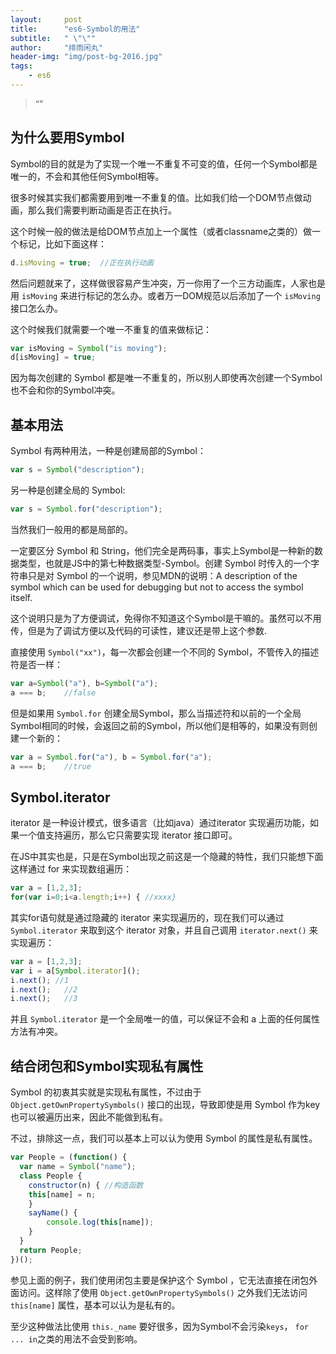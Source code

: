 ```yaml
---
layout:     post
title:      "es6-Symbol的用法"
subtitle:   " \"\""
author:     "绯雨闲丸"
header-img: "img/post-bg-2016.jpg"
tags:
    - es6
---
```


> “”

## 为什么要用Symbol

Symbol的目的就是为了实现一个唯一不重复不可变的值，任何一个Symbol都是唯一的，不会和其他任何Symbol相等。

很多时候其实我们都需要用到唯一不重复的值。比如我们给一个DOM节点做动画，那么我们需要判断动画是否正在执行。

这个时候一般的做法是给DOM节点加上一个属性（或者classname之类的）做一个标记，比如下面这样：

```js
d.isMoving = true;  //正在执行动画
```

然后问题就来了，这样做很容易产生冲突，万一你用了一个三方动画库，人家也是用 `isMoving` 来进行标记的怎么办。或者万一DOM规范以后添加了一个 `isMoving` 接口怎么办。

这个时候我们就需要一个唯一不重复的值来做标记：

```js
var isMoving = Symbol("is moving");
d[isMoving] = true;
```

因为每次创建的 Symbol 都是唯一不重复的，所以别人即使再次创建一个Symbol 也不会和你的Symbol冲突。

## 基本用法

Symbol 有两种用法，一种是创建局部的Symbol：

```js
var s = Symbol("description");
```

另一种是创建全局的 Symbol:

```js
var s = Symbol.for("description");
```

当然我们一般用的都是局部的。

一定要区分 Symbol 和 String，他们完全是两码事，事实上Symbol是一种新的数据类型，也就是JS中的第七种数据类型-Symbol。创建 Symbol 时传入的一个字符串只是对 Symbol 的一个说明，参见MDN的说明：A description of the symbol which can be used for debugging but not to access the symbol itself.

这个说明只是为了方便调试，免得你不知道这个Symbol是干嘛的。虽然可以不用传，但是为了调试方便以及代码的可读性，建议还是带上这个参数.

直接使用 `Symbol("xx")`，每一次都会创建一个不同的 Symbol，不管传入的描述符是否一样：

```js
var a=Symbol("a"), b=Symbol("a");
a === b;    //false
```

但是如果用 `Symbol.for` 创建全局Symbol，那么当描述符和以前的一个全局Symbol相同的时候，会返回之前的Symbol，所以他们是相等的，如果没有则创建一个新的：

```js
var a = Symbol.for("a"), b = Symbol.for("a");
a === b;    //true
```

## Symbol.iterator

iterator 是一种设计模式，很多语言（比如java）通过iterator 实现遍历功能，如果一个值支持遍历，那么它只需要实现 iterator 接口即可。

在JS中其实也是，只是在Symbol出现之前这是一个隐藏的特性，我们只能想下面这样通过 for 来实现数组遍历：

```js
var a = [1,2,3];
for(var i=0;i<a.length;i++) { //xxxx}
```

其实for语句就是通过隐藏的 iterator 来实现遍历的，现在我们可以通过 `Symbol.iterator` 来取到这个 iterator 对象，并且自己调用 `iterator.next()` 来实现遍历：

```js
var a = [1,2,3];
var i = a[Symbol.iterator]();
i.next(); //1
i.next();   //2
i.next();   //3
```

并且 `Symbol.iterator` 是一个全局唯一的值，可以保证不会和 a 上面的任何属性方法有冲突。

## 结合闭包和Symbol实现私有属性

Symbol 的初衷其实就是实现私有属性，不过由于 `Object.getOwnPropertySymbols()` 接口的出现，导致即使是用 Symbol 作为key也可以被遍历出来，因此不能做到私有。

不过，排除这一点，我们可以基本上可以认为使用 Symbol 的属性是私有属性。

```js
var People = (function() {
  var name = Symbol("name");
  class People {
    constructor(n) { //构造函数
    this[name] = n;
    }
    sayName() {
        console.log(this[name]);
    }
  }
  return People;
})();
```

参见上面的例子，我们使用闭包主要是保护这个 Symbol ，它无法直接在闭包外面访问。这样除了使用 `Object.getOwnPropertySymbols()` 之外我们无法访问 `this[name]` 属性，基本可以认为是私有的。

至少这种做法比使用 `this._name` 要好很多，因为Symbol不会污染`keys`， `for ... in`之类的用法不会受到影响。
